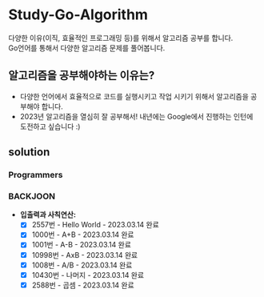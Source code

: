 # Study-Go-Algorithm
다양한 이유(이직, 효율적인 프로그래밍 등)를 위해서 알고리즘 공부를 합니다.  
Go언어를 통해서 다양한 알고리즘 문제를 풀어봅니다.

## 알고리즘을 공부해야하는 이유는?
- 다양한 언어에서 효율적으로 코드를 실행시키고 작업 시키기 위해서 알고리즘을 공부해야 합니다.
- 2023년 알고리즘을 열심히 잘 공부해서! 내년에는 Google에서 진행하는 인턴에 도전하고 싶습니다 :)

## solution
### Programmers
### BACKJOON
- **입출력과 사칙연산:**
    - [X] 2557번 - Hello World - 2023.03.14 완료
    - [X] 1000번 - A+B - 2023.03.14 완료
    - [X] 1001번 - A-B - 2023.03.14 완료
    - [X] 10998번 - AxB - 2023.03.14 완료
    - [X] 1008번 - A/B - 2023.03.14 완료
    - [X] 10430번 - 나머지 - 2023.03.14 완료
    - [X] 2588번 - 곱셈 - 2023.03.14 완료